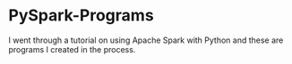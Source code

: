 # PySpark-Programs
I went through a tutorial on using Apache Spark with Python and these are programs I created in the process. 
